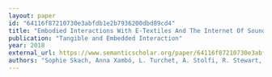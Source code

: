 ```yaml
---
layout: paper
id: "64116f87210730e3abfdb1e2b7936200dbd89cd4"
title: "Embodied Interactions With E-Textiles And The Internet Of Sounds For Performing Arts"
publication: "Tangible and Embedded Interaction"
year: 2018
external_url: https://www.semanticscholar.org/paper/64116f87210730e3abfdb1e2b7936200dbd89cd4
authors: "Sophie Skach, Anna Xambó, L. Turchet, A. Stolfi, R. Stewart, M. Barthet"
---
```

